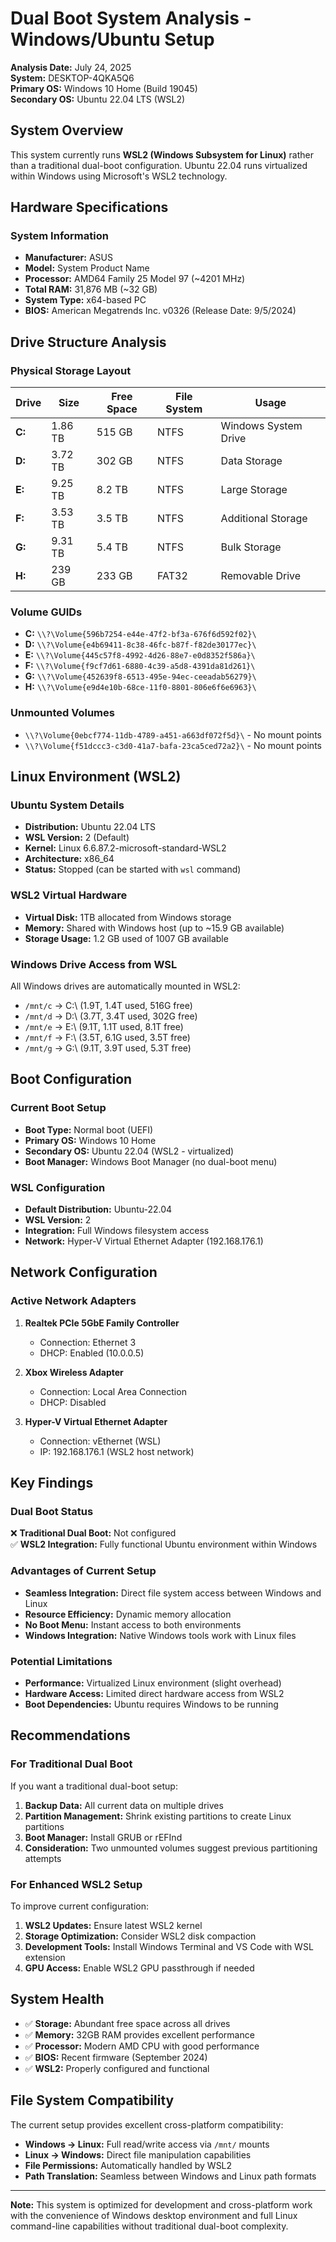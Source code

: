 # Dual Boot System Analysis - Windows/Ubuntu Setup

**Analysis Date:** July 24, 2025  
**System:** DESKTOP-4QKA5Q6  
**Primary OS:** Windows 10 Home (Build 19045)  
**Secondary OS:** Ubuntu 22.04 LTS (WSL2)

## System Overview

This system currently runs **WSL2 (Windows Subsystem for Linux)** rather than a traditional dual-boot configuration. Ubuntu 22.04 runs virtualized within Windows using Microsoft's WSL2 technology.

## Hardware Specifications

### System Information
- **Manufacturer:** ASUS
- **Model:** System Product Name
- **Processor:** AMD64 Family 25 Model 97 (~4201 MHz)
- **Total RAM:** 31,876 MB (~32 GB)
- **System Type:** x64-based PC
- **BIOS:** American Megatrends Inc. v0326 (Release Date: 9/5/2024)

## Drive Structure Analysis

### Physical Storage Layout
| Drive | Size | Free Space | File System | Usage |
|-------|------|------------|-------------|--------|
| **C:** | 1.86 TB | 515 GB | NTFS | Windows System Drive |
| **D:** | 3.72 TB | 302 GB | NTFS | Data Storage |
| **E:** | 9.25 TB | 8.2 TB | NTFS | Large Storage |
| **F:** | 3.53 TB | 3.5 TB | NTFS | Additional Storage |
| **G:** | 9.31 TB | 5.4 TB | NTFS | Bulk Storage |
| **H:** | 239 GB | 233 GB | FAT32 | Removable Drive |

### Volume GUIDs
- **C:** `\\?\Volume{596b7254-e44e-47f2-bf3a-676f6d592f02}\`
- **D:** `\\?\Volume{e4b69411-8c38-46fc-b87f-f82de30177ec}\`
- **E:** `\\?\Volume{445c57f8-4992-4d26-88e7-e0d8352f586a}\`
- **F:** `\\?\Volume{f9cf7d61-6880-4c39-a5d8-4391da81d261}\`
- **G:** `\\?\Volume{452639f8-6513-495e-94ec-ceeadab56279}\`
- **H:** `\\?\Volume{e9d4e10b-68ce-11f0-8801-806e6f6e6963}\`

### Unmounted Volumes
- `\\?\Volume{0ebcf774-11db-4789-a451-a663df072f5d}\` - No mount points
- `\\?\Volume{f51dccc3-c3d0-41a7-bafa-23ca5ced72a2}\` - No mount points

## Linux Environment (WSL2)

### Ubuntu System Details
- **Distribution:** Ubuntu 22.04 LTS
- **WSL Version:** 2 (Default)
- **Kernel:** Linux 6.6.87.2-microsoft-standard-WSL2
- **Architecture:** x86_64
- **Status:** Stopped (can be started with `wsl` command)

### WSL2 Virtual Hardware
- **Virtual Disk:** 1TB allocated from Windows storage
- **Memory:** Shared with Windows host (up to ~15.9 GB available)
- **Storage Usage:** 1.2 GB used of 1007 GB available

### Windows Drive Access from WSL
All Windows drives are automatically mounted in WSL2:
- `/mnt/c` → C:\ (1.9T, 1.4T used, 516G free)
- `/mnt/d` → D:\ (3.7T, 3.4T used, 302G free)
- `/mnt/e` → E:\ (9.1T, 1.1T used, 8.1T free)
- `/mnt/f` → F:\ (3.5T, 6.1G used, 3.5T free)
- `/mnt/g` → G:\ (9.1T, 3.9T used, 5.3T free)

## Boot Configuration

### Current Boot Setup
- **Boot Type:** Normal boot (UEFI)
- **Primary OS:** Windows 10 Home
- **Secondary OS:** Ubuntu 22.04 (WSL2 - virtualized)
- **Boot Manager:** Windows Boot Manager (no dual-boot menu)

### WSL Configuration
- **Default Distribution:** Ubuntu-22.04
- **WSL Version:** 2
- **Integration:** Full Windows filesystem access
- **Network:** Hyper-V Virtual Ethernet Adapter (192.168.176.1)

## Network Configuration

### Active Network Adapters
1. **Realtek PCIe 5GbE Family Controller**
   - Connection: Ethernet 3
   - DHCP: Enabled (10.0.0.5)
   
2. **Xbox Wireless Adapter**
   - Connection: Local Area Connection
   - DHCP: Disabled

3. **Hyper-V Virtual Ethernet Adapter**
   - Connection: vEthernet (WSL)
   - IP: 192.168.176.1 (WSL2 host network)

## Key Findings

### Dual Boot Status
❌ **Traditional Dual Boot:** Not configured  
✅ **WSL2 Integration:** Fully functional Ubuntu environment within Windows

### Advantages of Current Setup
- **Seamless Integration:** Direct file system access between Windows and Linux
- **Resource Efficiency:** Dynamic memory allocation
- **No Boot Menu:** Instant access to both environments
- **Windows Integration:** Native Windows tools work with Linux files

### Potential Limitations
- **Performance:** Virtualized Linux environment (slight overhead)
- **Hardware Access:** Limited direct hardware access from WSL2
- **Boot Dependencies:** Ubuntu requires Windows to be running

## Recommendations

### For Traditional Dual Boot
If you want a traditional dual-boot setup:
1. **Backup Data:** All current data on multiple drives
2. **Partition Management:** Shrink existing partitions to create Linux partitions
3. **Boot Manager:** Install GRUB or rEFInd
4. **Consideration:** Two unmounted volumes suggest previous partitioning attempts

### For Enhanced WSL2 Setup
To improve current configuration:
1. **WSL2 Updates:** Ensure latest WSL2 kernel
2. **Storage Optimization:** Consider WSL2 disk compaction
3. **Development Tools:** Install Windows Terminal and VS Code with WSL extension
4. **GPU Access:** Enable WSL2 GPU passthrough if needed

## System Health

- ✅ **Storage:** Abundant free space across all drives
- ✅ **Memory:** 32GB RAM provides excellent performance
- ✅ **Processor:** Modern AMD CPU with good performance
- ✅ **BIOS:** Recent firmware (September 2024)
- ✅ **WSL2:** Properly configured and functional

## File System Compatibility

The current setup provides excellent cross-platform compatibility:
- **Windows → Linux:** Full read/write access via `/mnt/` mounts
- **Linux → Windows:** Direct file manipulation capabilities
- **File Permissions:** Automatically handled by WSL2
- **Path Translation:** Seamless between Windows and Linux path formats

---

**Note:** This system is optimized for development and cross-platform work with the convenience of Windows desktop environment and full Linux command-line capabilities without traditional dual-boot complexity.